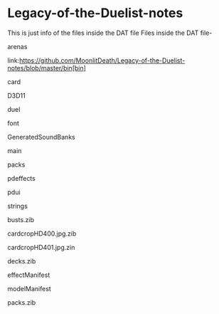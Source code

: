 # Legacy-of-the-Duelist-notes
This is just info of the files inside the DAT file
Files inside the DAT file-

arenas

link:https://github.com/MoonlitDeath/Legacy-of-the-Duelist-notes/blob/master/bin[bin]

card

D3D11

duel

font

GeneratedSoundBanks

main

packs

pdeffects

pdui

strings

busts.zib

cardcropHD400.jpg.zib

cardcropHD401.jpg.zin

decks.zib

effectManifest

modelManifest

packs.zib
